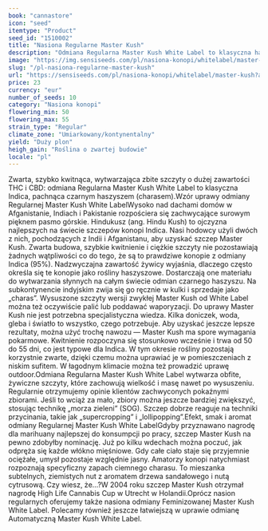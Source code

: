 ```yaml
---
book: "cannastore"
icon: "seed"
itemtype: "Product"
seed_id: "1510002"
title: "Nasiona Regularne Master Kush"
description: "Odmiana Regularna Master Kush White Label to klasyczna haszyszowa Indica. Obfitość włosków nie kłamie: Master Kush zawiera mnóstwo THC i CBD."
image: "https://img.sensiseeds.com/pl/nasiona-konopi/whitelabel/master-kush-image.png"
slug: "/pl-nasiona-regularne-master-kush"
url: "https://sensiseeds.com/pl/nasiona-konopi/whitelabel/master-kush?a_aid=cannastore"
price: 23
currency: "eur"
number_of_seeds: 10
category: "Nasiona konopi"
flowering_min: 50
flowering_max: 55
strain_type: "Regular"
climate_zone: "Umiarkowany/kontynentalny"
yield: "Duży plon"
heigh_gain: "Roślina o zwartej budowie"
locale: "pl"
---
```

Zwarta, szybko kwitnąca, wytwarzająca zbite szczyty o dużej zawartości THC i CBD: odmiana Regularna Master Kush White Label to klasyczna Indica, pachnąca czarnym haszyszem (charasem).Wzór uprawy odmiany Regularnej Master Kush White LabelWysoko nad dachami domów w Afganistanie, Indiach i Pakistanie rozpościera się zachwycające surowym pięknem pasmo górskie. Hindukusz (ang. Hindu Kush) to ojczyzna najlepszych na świecie szczepów konopi Indica. Nasi hodowcy użyli dwóch z nich, pochodzących z Indii i Afganistanu, aby uzyskać szczep Master Kush. Zwarta budowa, szybkie kwitnienie i ciężkie szczyty nie pozostawiają żadnych wątpliwości co do tego, że są to prawdziwe konopie z odmiany Indica (95%). Nadzwyczajna zawartość żywicy wyjaśnia, dlaczego często określa się te konopie jako rośliny haszyszowe. Dostarczają one materiału do wytwarzania słynnych na całym świecie odmian czarnego haszyszu. Na subkontynencie indyjskim zwija się go ręcznie w kulki i sprzedaje jako „charas”. Wysuszone szczyty wersji zwykłej Master Kush od White Label można też oczywiście palić lub poddawać waporyzacji. Do uprawy Master Kush nie jest potrzebna specjalistyczna wiedza. Kilka doniczek, woda, gleba i światło to wszystko, czego potrzebuje. Aby uzyskać jeszcze lepsze rezultaty, można użyć trochę nawozu — Master Kush ma spore wymagania pokarmowe. Kwitnienie rozpoczyna się stosunkowo wcześnie i trwa od 50 do 55 dni, co jest typowe dla Indica. W tym okresie rośliny pozostają korzystnie zwarte, dzięki czemu można uprawiać je w pomieszczeniach z niskim sufitem. W łagodnym klimacie można też prowadzić uprawę outdoor.Odmiana Regularna Master Kush White Label wytwarza obfite, żywiczne szczyty, które zachowują wielkość i masę nawet po wysuszeniu. Regularnie otrzymujemy opinie klientów zachwyconych pokaźnymi zbiorami. Jeśli to wciąż za mało, zbiory można jeszcze bardziej zwiększyć, stosując technikę „morza zieleni” (SOG). Szczep dobrze reaguje na techniki przycinania, takie jak „supercropping” i „lollipopping”.Efekt, smak i aromat odmiany Regularnej Master Kush White LabelGdyby przyznawano nagrodę dla marihuany najlepszej do konsumpcji po pracy, szczep Master Kush na pewno zdobyłby nominację. Już po kilku wdechach można poczuć, jak odpręża się każde włókno mięśniowe. Gdy całe ciało staje się przyjemnie ociężałe, umysł pozostaje względnie jasny. Amatorzy konopi natychmiast rozpoznają specyficzny zapach ciemnego charasu. To mieszanka subtelnych, ziemistych nut z aromatem drzewa sandałowego i nutą cytrusową. Czy wiesz, że…?W 2004 roku szczep Master Kush otrzymał nagrodę High Life Cannabis Cup w Utrecht w Holandii.Oprócz nasion regularnych oferujemy także nasiona odmiany Feminizowanej Master Kush White Label. Polecamy również jeszcze łatwiejszą w uprawie odmianę Automatyczną Master Kush White Label.
